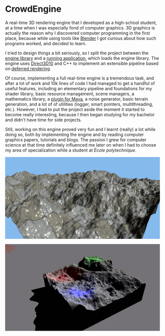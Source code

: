 # CrowdEngine
A real-time 3D rendering engine that I developed as a high-school student, at a
time when I was especially fond of computer graphics. 3D graphics is actually
the reason why I discovered computer programming in the first place, because
while using tools like [Blender](https://www.blender.org/) I got curious about
how such programs worked, and decided to learn.

I tried to design things a bit seriously, so I split the project between the
[engine library](CrowdEngine) and a [running application](RunApp), which loads
the engine library. The engine uses
[Direct3D10](https://en.wikipedia.org/wiki/Direct3D#Direct3D_10) and C++ to implement
an extensible pipeline based on [deferred rendering](https://en.wikipedia.org/wiki/Deferred_shading).

Of course, implementing a full real-time engine is a tremendous
task, and after a lot of work and 10k lines of code I had managed to get a
handful of useful features, including an elementary pipeline and foundations for my shader library,
basic resource management, scene managers,
a mathematics library, a [plugin for
Maya](https://github.com/Kachoc/MayaExporter),
a noise generator, basic terrain
generation, and a lot of of utilities
(logger, smart pointers, multithreading, etc.). However, I had to put the
project aside the moment it started to become really interesting, because I then
began studying for my bachelor and didn't have time for side projects.

Still, working on this engine proved very fun and I learnt (really) a lot while
doing so, both by implementing the engine and by reading computer graphics papers,
tutorials and blogs. The passion I grew for computer science at that time
definitely influenced me later on when I had to choose my area of specialization while a
student at *École polytechnique*.

![Terrain](Visuels/terrain1.gif)

![Mountain](Visuels/mountain_anim_small.gif)
